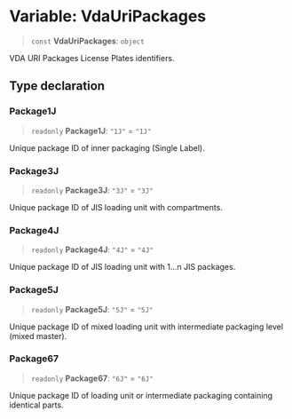 # Variable: VdaUriPackages

> `const` **VdaUriPackages**: `object`

VDA URI Packages License Plates identifiers.

## Type declaration

### Package1J

> `readonly` **Package1J**: `"1J"` = `"1J"`

Unique package ID of inner packaging (Single Label).

### Package3J

> `readonly` **Package3J**: `"3J"` = `"3J"`

Unique package ID of JIS loading unit with compartments.

### Package4J

> `readonly` **Package4J**: `"4J"` = `"4J"`

Unique package ID of JIS loading unit with 1...n JIS packages.

### Package5J

> `readonly` **Package5J**: `"5J"` = `"5J"`

Unique package ID of mixed loading unit with intermediate packaging level (mixed master).

### Package67

> `readonly` **Package67**: `"6J"` = `"6J"`

Unique package ID of loading unit or intermediate packaging containing identical parts.

